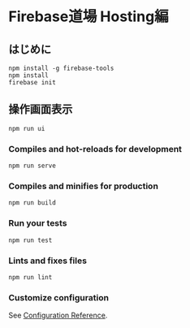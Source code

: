 # Firebase道場  Hosting編

## はじめに
```
npm install -g firebase-tools
npm install
firebase init
```

## 操作画面表示
```
npm run ui
```

### Compiles and hot-reloads for development
```
npm run serve
```

### Compiles and minifies for production
```
npm run build
```

### Run your tests
```
npm run test
```

### Lints and fixes files
```
npm run lint
```

### Customize configuration
See [Configuration Reference](https://cli.vuejs.org/config/).
